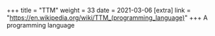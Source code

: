 +++
title = "TTM"
weight = 33
date = 2021-03-06
[extra]
link = "https://en.wikipedia.org/wiki/TTM_(programming_language)"
+++
A programming language

